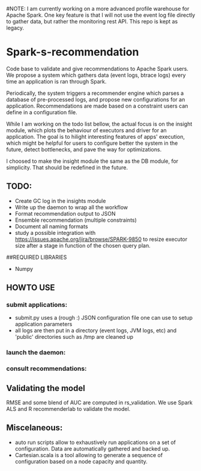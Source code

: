 #NOTE: I am currently working on a more advanced profile warehouse for Apache Spark. One key feature is that I will not use the event log file directly to gather data, but rather the monitoring rest API. This repo is kept as legacy.

# Spark-s-recommendation
Code base to validate and give recommendations to Apache Spark users. We propose a system which
gathers data (event logs, btrace logs) every time an application is ran through Spark.

Periodically, the system triggers a recommender engine which parses a database of pre-processed logs, and
propose new configurations for an application. Recommendations are made based on a constraint
users can define in a configuration file.

While I am working on the todo list bellow, the actual focus is on the insight module, which
plots the behaviour of executors and driver for an application. The goal is to hilight
interesting features of apps' execution, which might be helpful for users to configure better
the system in the future, detect bottlenecks, and pave the way for optimizations.

I choosed to make the insight module the same as the DB module, for simplicity. That should be
redefined in the future.

## TODO:
* Create GC log in the insights module 
* Write up the daemon to wrap all the workflow
* Format recommendation output to JSON
* Ensemble recommendation (multiple constraints)
* Document all naming formats
* study a possible integration with https://issues.apache.org/jira/browse/SPARK-9850 to resize executor size after
a stage in function of the chosen query plan.

##REQUIRED LIBRARIES
* Numpy

## HOWTO USE
### submit applications:
* submit.py uses a (rough :) JSON configuration file one can use to setup application parameters
* all logs are then put in a directory (event logs, JVM logs, etc) and 'public' directories such as /tmp are cleaned up

### launch the daemon:

### consult recommendations:

## Validating the model 
RMSE and some blend of AUC are computed in rs_validation. We use Spark ALS and R recommenderlab to validate the model.

## Miscelaneous:
* auto run scripts allow to exhaustively run applications on a set of configuration. Data are automatically gathered and backed up.
* Cartesian.scala is a tool allowing to generate a sequence of configuration based on a node capacity and quantity.
